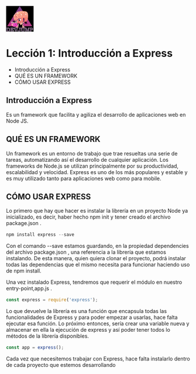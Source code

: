 <img  src='../logo.png' height='70px'>

# Lección 1: Introducción a Express

* Introducción a Express
* QUÉ ES UN FRAMEWORK
* CÓMO USAR EXPRESS


## Introducción a Express

Es un framework que facilita y
agiliza el desarrollo de
aplicaciones web en Node JS.

## QUÉ ES UN FRAMEWORK

Un framework es un entorno de trabajo que trae resueltas una serie de tareas, automatizando así el desarrollo de cualquier aplicación.
Los frameworks de Node.js se utilizan principalmente por su productividad, escalabilidad y velocidad. Express es uno de los más populares y estable y es muy utilizado tanto para aplicaciones web como para mobile.

## CÓMO USAR EXPRESS

Lo primero que hay que hacer es instalar la librería en un
proyecto Node ya inicializado, es decir, haber hecho npm init y tener creado el archivo package.json .

```javascript  
npm install express --save
```

Con el comando --save estamos guardando, en la propiedad dependencies del archivo package.json , una referencia a la librería que estamos instalando. De esta manera, quien quiera clonar el proyecto, podrá instalar todas las dependencias que el mismo necesita para funcionar haciendo uso de npm install.

Una vez instalado Express, tendremos que requerir el módulo
en nuestro entry-point,app.js .

```javascript 
const express = require('express');
```

Lo que devuelve la librería es una función que encapsula todas las funcionalidades de Express y para poder empezar a usarlas, hace falta ejecutar esa función. Lo próximo entonces, sería crear una variable nueva y almacenar en ella la ejecución de express y así poder tener todos lo métodos de la librería disponibles.

```javascript 
const app = express();
```
Cada vez que necesitemos
trabajar con Express, hace falta
instalarlo dentro de cada
proyecto que estemos
desarrollando






